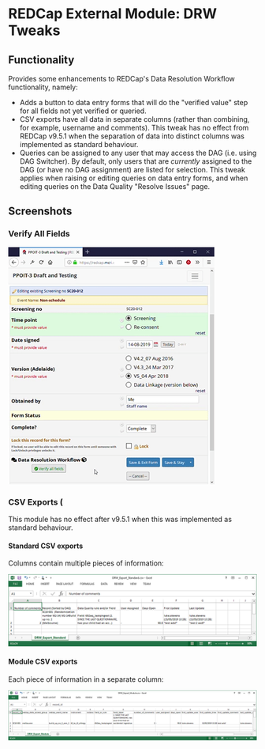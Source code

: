 # REDCap External Module: DRW Tweaks

## Functionality
Provides some enhancements to REDCap's Data Resolution Workflow functionality, namely:
* Adds a button to data entry forms that will do the "verified value" step for all fields not yet verified or queried.
* CSV exports have all data in separate columns (rather than combining, for example, username and comments). This tweak has no effect from REDCap v9.5.1 when the separation of data into distinct columns was implemented as standard behaviour.
* Queries can be assigned to any user that may access the DAG (i.e. using DAG Switcher). By default, only users that are *currently* assigned to the DAG (or have no DAG assignment) are listed for selection. This tweak applies when raising or editing queries on data entry forms, and when editing queries on the Data Quality "Resolve Issues" page.


## Screenshots
### Verify All Fields
![Verify all](./verify-all.gif)

### CSV Exports (
This module has no effect after v9.5.1 when this was implemented as standard behaviour.
#### Standard CSV exports 
Columns contain multiple pieces of information:

![DRW Export Standard](./drw-export-standard.png)

#### Module CSV exports
Each piece of information in a separate column:

![DRW Export Module](./drw-export-module.png)